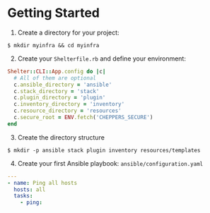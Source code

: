 # Getting Started

1. Create a directory for your project:

```
$ mkdir myinfra && cd myinfra
```

2. Create your `Shelterfile.rb` and define your environment:

```ruby
Shelter::CLI::App.config do |c|
  # All of them are optional
  c.ansible_directory = 'ansible'
  c.stack_directory = 'stack'
  c.plugin_directory = 'plugin'
  c.inventory_directory = 'inventory'
  c.resource_directory = 'resources'
  c.secure_root = ENV.fetch('CHEPPERS_SECURE')
end
```

3. Create the directory structure

```
$ mkdir -p ansible stack plugin inventory resources/templates
```

4. Create your first Ansible playbook: `ansible/configuration.yaml`

```yaml
---
- name: Ping all hosts
  hosts: all
  tasks:
    - ping:
```
